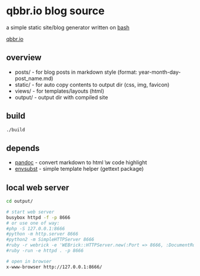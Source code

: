 # qbbr.io blog source

a simple static site/blog generator written on [bash](build)

[qbbr.io](https://qbbr.io/)

## overview

 * posts/ - for blog posts in markdown style (format: year-month-day-post_name.md)
 * static/ - for auto copy contents to output dir (css, img, favicon)
 * views/ - for templates/layouts (html)
 * output/ - output dir with compiled site

## build

```bash
./build
```

## depends

 * [pandoc](https://command-not-found.com/pandoc) - convert markdown to html \w code highlight
 * [envsubst](https://command-not-found.com/envsubst) - simple template helper (gettext package)


## local web server

```bash
cd output/

# start web server
busybox httpd -f -p 8666
# or use one of way:
#php -S 127.0.0.1:8666
#python -m http.server 8666
#python2 -m SimpleHTTPServer 8666
#ruby -r webrick -e 'WEBrick::HTTPServer.new(:Port => 8666, :DocumentRoot => Dir.pwd).start'
#ruby -run -e httpd . -p 8666

# open in browser
x-www-browser http://127.0.0.1:8666/
```
